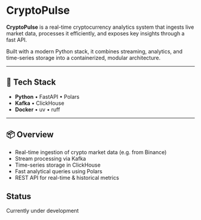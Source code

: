 # CryptoPulse

**CryptoPulse** is a real-time cryptocurrency analytics system that ingests live market data, processes it efficiently, and exposes key insights through a fast API.

Built with a modern Python stack, it combines streaming, analytics, and time-series storage into a containerized, modular architecture.

---

## 🔧 Tech Stack

- **Python** • FastAPI • Polars
- **Kafka** • ClickHouse
- **Docker** • uv • ruff

---

## 📦 Overview

- Real-time ingestion of crypto market data (e.g. from Binance)
- Stream processing via Kafka
- Time-series storage in ClickHouse
- Fast analytical queries using Polars
- REST API for real-time & historical metrics

## Status
Currently under development

